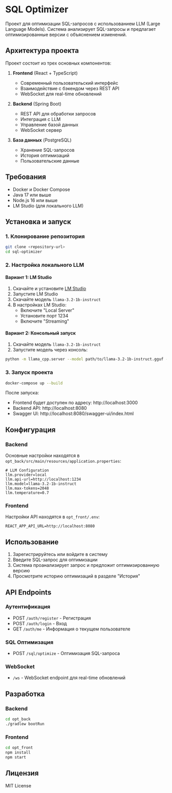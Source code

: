 # SQL Optimizer

Проект для оптимизации SQL-запросов с использованием LLM (Large Language Models). Система анализирует SQL-запросы и предлагает оптимизированные версии с объяснением изменений.

## Архитектура проекта

Проект состоит из трех основных компонентов:

1. **Frontend** (React + TypeScript)
   - Современный пользовательский интерфейс
   - Взаимодействие с бэкендом через REST API
   - WebSocket для real-time обновлений

2. **Backend** (Spring Boot)
   - REST API для обработки запросов
   - Интеграция с LLM
   - Управление базой данных
   - WebSocket сервер

3. **База данных** (PostgreSQL)
   - Хранение SQL-запросов
   - История оптимизаций
   - Пользовательские данные

## Требования

- Docker и Docker Compose
- Java 17 или выше
- Node.js 16 или выше
- LM Studio (для локального LLM)

## Установка и запуск

### 1. Клонирование репозитория

```bash
git clone <repository-url>
cd sql-optimizer
```

### 2. Настройка локального LLM

#### Вариант 1: LM Studio

1. Скачайте и установите [LM Studio](https://lmstudio.ai/)
2. Запустите LM Studio
3. Скачайте модель `llama-3.2-1b-instruct`
4. В настройках LM Studio:
   - Включите "Local Server"
   - Установите порт 1234
   - Включите "Streaming"

#### Вариант 2: Консольный запуск

1. Скачайте модель `llama-3.2-1b-instruct`
2. Запустите модель через консоль:

```bash
python -m llama_cpp.server --model path/to/llama-3.2-1b-instruct.gguf --port 1234
```

### 3. Запуск проекта

```bash
docker-compose up --build
```

После запуска:
- Frontend будет доступен по адресу: http://localhost:3000
- Backend API: http://localhost:8080
- Swagger UI: http://localhost:8080/swagger-ui/index.html

## Конфигурация

### Backend

Основные настройки находятся в `opt_back/src/main/resources/application.properties`:

```properties
# LLM Configuration
llm.provider=local
llm.api-url=http://localhost:1234
llm.model=llama-3.2-1b-instruct
llm.max-tokens=2048
llm.temperature=0.7
```

### Frontend

Настройки API находятся в `opt_front/.env`:

```env
REACT_APP_API_URL=http://localhost:8080
```

## Использование

1. Зарегистрируйтесь или войдите в систему
2. Введите SQL-запрос для оптимизации
3. Система проанализирует запрос и предложит оптимизированную версию
4. Просмотрите историю оптимизаций в разделе "История"

## API Endpoints

### Аутентификация
- POST `/auth/register` - Регистрация
- POST `/auth/login` - Вход
- GET `/auth/me` - Информация о текущем пользователе

### SQL Оптимизация
- POST `/sql/optimize` - Оптимизация SQL-запроса

### WebSocket
- `/ws` - WebSocket endpoint для real-time обновлений

## Разработка

### Backend

```bash
cd opt_back
./gradlew bootRun
```

### Frontend

```bash
cd opt_front
npm install
npm start
```

## Лицензия

MIT License 